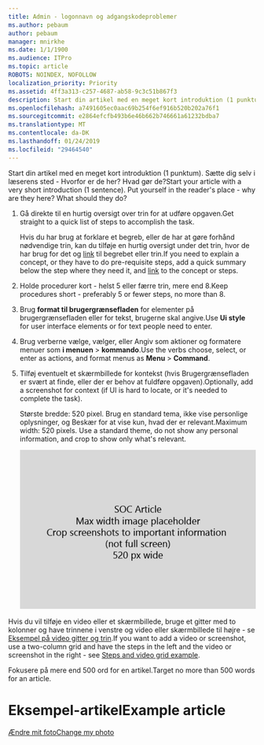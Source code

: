 ```yaml
---
title: Admin - logonnavn og adgangskodeproblemer
ms.author: pebaum
author: pebaum
manager: mnirkhe
ms.date: 1/1/1900
ms.audience: ITPro
ms.topic: article
ROBOTS: NOINDEX, NOFOLLOW
localization_priority: Priority
ms.assetid: 4ff3a313-c257-4687-ab58-9c3c51b867f3
description: Start din artikel med en meget kort introduktion (1 punktum). Sætte dig selv i læserens sted - Hvorfor er de her? Hvad gør de?
ms.openlocfilehash: a7491605ec0aac69b254f6ef916b520b202a76f1
ms.sourcegitcommit: e2864efcfb493b6e46b662b746661a61232bdba7
ms.translationtype: MT
ms.contentlocale: da-DK
ms.lasthandoff: 01/24/2019
ms.locfileid: "29464540"
---
```

<span data-ttu-id="01cb8-p102">Start din artikel med en meget kort introduktion (1 punktum). Sætte dig selv i læserens sted - Hvorfor er de her? Hvad gør de?</span><span class="sxs-lookup"><span data-stu-id="01cb8-p102">Start your article with a very short introduction (1 sentence). Put yourself in the reader's place - why are they here? What should they do?</span></span> 
  
1. <span data-ttu-id="01cb8-108">Gå direkte til en hurtig oversigt over trin for at udføre opgaven.</span><span class="sxs-lookup"><span data-stu-id="01cb8-108">Get straight to a quick list of steps to accomplish the task.</span></span>
    
    <span data-ttu-id="01cb8-109">Hvis du har brug at forklare et begreb, eller de har at gøre forhånd nødvendige trin, kan du tilføje en hurtig oversigt under det trin, hvor de har brug for det og [link](https://support.office.com/article/f37e7984-cf03-4fde-92d3-82970d7e241b.aspx) til begrebet eller trin.</span><span class="sxs-lookup"><span data-stu-id="01cb8-109">If you need to explain a concept, or they have to do pre-requisite steps, add a quick summary below the step where they need it, and [link](https://support.office.com/article/f37e7984-cf03-4fde-92d3-82970d7e241b.aspx) to the concept or steps.</span></span> 
    
2. <span data-ttu-id="01cb8-110">Holde procedurer kort - helst 5 eller færre trin, mere end 8.</span><span class="sxs-lookup"><span data-stu-id="01cb8-110">Keep procedures short - preferably 5 or fewer steps, no more than 8.</span></span>
    
3. <span data-ttu-id="01cb8-111">Brug **format til brugergrænsefladen** for elementer på brugergrænsefladen eller for tekst, brugerne skal angive.</span><span class="sxs-lookup"><span data-stu-id="01cb8-111">Use **Ui style** for user interface elements or for text people need to enter.</span></span> 
    
4. <span data-ttu-id="01cb8-112">Brug verberne vælge, vælger, eller Angiv som aktioner og formatere menuer som **i menuen** \> **kommando**.</span><span class="sxs-lookup"><span data-stu-id="01cb8-112">Use the verbs choose, select, or enter as actions, and format menus as **Menu** \> **Command**.</span></span>
    
5. <span data-ttu-id="01cb8-113">Tilføj eventuelt et skærmbillede for kontekst (hvis Brugergrænsefladen er svært at finde, eller der er behov at fuldføre opgaven).</span><span class="sxs-lookup"><span data-stu-id="01cb8-113">Optionally, add a screenshot for context (if UI is hard to locate, or it's needed to complete the task).</span></span>
    
    <span data-ttu-id="01cb8-p103">Største bredde: 520 pixel. Brug en standard tema, ikke vise personlige oplysninger, og Beskær for at vise kun, hvad der er relevant.</span><span class="sxs-lookup"><span data-stu-id="01cb8-p103">Maximum width: 520 pixels. Use a standard theme, do not show any personal information, and crop to show only what's relevant.</span></span> 
    
    ![Pladsholder - største bredde for SOC artikel art er 520 pixel](media/7d43d3be-8658-4a5b-aa15-ed62a47a2b24.png)
  
<span data-ttu-id="01cb8-117">Hvis du vil tilføje en video eller et skærmbillede, bruge et gitter med to kolonner og have trinnene i venstre og video eller skærmbillede til højre - se [Eksempel på video gitter og trin](https://support.office.com/article/14ce8e82-efa0-47f5-bb84-94f078db3dae.aspx).</span><span class="sxs-lookup"><span data-stu-id="01cb8-117">If you want to add a video or screenshot, use a two-column grid and have the steps in the left and the video or screenshot in the right - see [Steps and video grid example](https://support.office.com/article/14ce8e82-efa0-47f5-bb84-94f078db3dae.aspx).</span></span> 
  
<span data-ttu-id="01cb8-118">Fokusere på mere end 500 ord for en artikel.</span><span class="sxs-lookup"><span data-stu-id="01cb8-118">Target no more than 500 words for an article.</span></span>
  
# <a name="example-article"></a><span data-ttu-id="01cb8-119">Eksempel-artikel</span><span class="sxs-lookup"><span data-stu-id="01cb8-119">Example article</span></span>

[<span data-ttu-id="01cb8-120">Ændre mit foto</span><span class="sxs-lookup"><span data-stu-id="01cb8-120">Change my photo</span></span>](https://support.office.com/article/555376e0-1fca-49ba-8434-307a0525c767.aspx)
  

